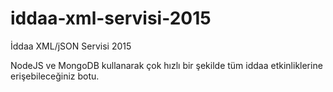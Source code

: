 # iddaa-xml-servisi-2015

İddaa XML/jSON Servisi 2015

NodeJS ve MongoDB kullanarak çok hızlı bir şekilde tüm iddaa etkinliklerine erişebileceğiniz botu.
